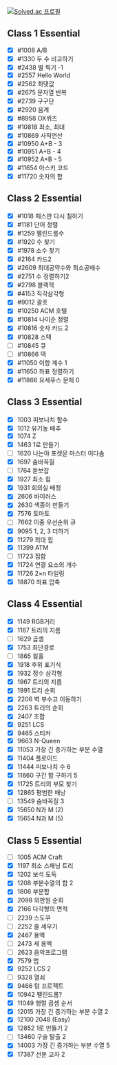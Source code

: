 [![Solved.ac
프로필](http://mazassumnida.wtf/api/v2/generate_badge?boj=dorrdorr9311)](https://solved.ac/dorrdorr9311)

## Class 1 Essential

- [x] #1008 A/B
- [x] #1330 두 수 비교하기
- [x] #2438 별 찍기 -1
- [x] #2557 Hello World
- [x] #2562 최댓값
- [x] #2675 문자열 반복
- [x] #2739 구구단
- [x] #2920 음계
- [x] #8958 OX퀴즈
- [x] #10818 최소, 최대
- [x] #10869 사칙연산
- [x] #10950 A+B - 3
- [x] #10951 A+B - 4
- [x] #10952 A+B - 5
- [x] #11654 아스키 코드
- [x] #11720 숫자의 합

## Class 2 Essential

- [x] #1018 체스판 다시 칠하기
- [x] #1181 단어 정렬
- [x] #1259 팰린드롬수
- [x] #1920 수 찾기
- [x] #1978 소수 찾기
- [x] #2164 카드2
- [x] #2609 최대공약수와 최소공배수
- [x] #2751 수 정렬하기2
- [x] #2798 블랙잭
- [x] #4153 직각삼각형
- [x] #9012 괄호
- [x] #10250 ACM 호텔
- [x] #10814 나이순 정렬
- [x] #10816 숫자 카드 2
- [x] #10828 스택
- [ ] #10845 큐
- [ ] #10866 덱
- [x] #11050 이항 계수 1
- [x] #11650 좌표 정렬하기
- [x] #11866 요세푸스 문제 0

## Class 3 Essential

- [x] 1003 피보나치 함수
- [x] 1012 유기농 배추
- [x] 1074 Z
- [x] 1463 1로 만들기
- [ ] 1620 나는야 포켓몬 마스터 이다솜
- [x] 1697 숨바꼭질
- [ ] 1764 듣보잡
- [x] 1927 최소 힙
- [x] 1931 회의실 배정
- [x] 2606 바이러스
- [x] 2630 색종이 만들기
- [x] 7576 토마토
- [ ] 7662 이중 우선순위 큐
- [x] 9095 1, 2, 3 더하기
- [x] 11279 최대 힙
- [x] 11399 ATM
- [ ] 11723 집합
- [x] 11724 연결 요소의 개수
- [x] 11726 2×n 타일링
- [x] 18870 좌표 압축

## Class 4 Essential

- [x] 1149 RGB거리
- [x] 1167 트리의 지름
- [ ] 1629 곱셈
- [x] 1753 최단경로
- [ ] 1865 웜홀
- [x] 1918 후위 표기식
- [x] 1932 정수 삼각형
- [x] 1967 트리의 지름
- [x] 1991 트리 순회
- [x] 2206 벽 부수고 이동하기
- [x] 2263 트리의 순회
- [x] 2407 조합
- [x] 9251 LCS
- [x] 9465 스티커
- [x] 9663 N-Queen
- [x] 11053 가장 긴 증가하는 부분 수열
- [x] 11404 플로이드
- [x] 11444 피보나치 수 6
- [x] 11660 구간 합 구하기 5
- [x] 11725 트리의 부모 찾기
- [x] 12865 평범한 배낭
- [ ] 13549 숨바꼭질 3
- [x] 15650 N과 M (2)
- [x] 15654 N과 M (5)

## Class 5 Essential

- [ ] 1005 ACM Craft
- [x] 1197 최소 스패닝 트리
- [x] 1202 보석 도둑
- [x] 1208 부분수열의 합 2
- [x] 1806 부분합
- [x] 2098 외판원 순회
- [x] 2166 다각형의 면적
- [ ] 2239 스도쿠
- [ ] 2252 줄 세우기
- [x] 2467 용액
- [ ] 2473 세 용액
- [ ] 2623 음악프로그램
- [x] 7579 앱
- [x] 9252 LCS 2
- [ ] 9328 열쇠
- [x] 9466 텀 프로젝트
- [x] 10942 팰린드롬?
- [x] 11049 행렬 곱셈 순서
- [x] 12015 가장 긴 증가하는 부분 수열 2
- [x] 12100 2048 (Easy)
- [x] 12852 1로 만들기 2
- [ ] 13460 구슬 탈출 2
- [x] 14003 가장 긴 증가하는 부분 수열 5
- [x] 17387 선분 교차 2
